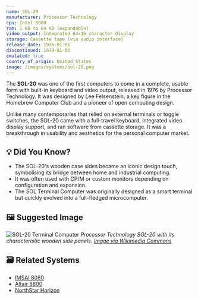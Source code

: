 ```yaml
---
name: SOL-20
manufacturer: Processor Technology
cpu: Intel 8080
ram: 1 KB to 64 KB (expandable)
video_output: Integrated 64×16 character display
storage: Cassette tape (via audio interface)
release_date: 1976-01-01
discontinued: 1979-01-01
emulated: true
country_of_origin: United States
image: /images/systems/sol-20.png
---
```


The **SOL-20** was one of the first computers to come in a complete, usable form with built-in keyboard and video output, released in 1976 by Processor Technology. It was designed by Lee Felsenstein, a key figure in the Homebrew Computer Club and a pioneer of open computing design.

Unlike many contemporaries that relied on external terminals or toggle switches, the SOL-20 came with a full-travel keyboard, integrated video display support, and ran software from cassette storage. It was a breakthrough in usability and aesthetics for the personal computer market.

## 💡 Did You Know?

- The SOL-20's wooden case sides became an iconic design touch, symbolising its bridge between home and industrial computing.
- It was often used with CP/M or custom monitors depending on configuration and expansion.
- The SOL Terminal Computer was originally designed as a smart terminal but quickly evolved into a full-fledged microcomputer.

## 🖼 Suggested Image

![SOL-20 Terminal Computer](https://upload.wikimedia.org/wikipedia/commons/thumb/d/d6/Sol20.jpg/640px-Sol20.jpg)
*Processor Technology SOL-20 with its characteristic wooden side panels. [Image via Wikimedia Commons](https://commons.wikimedia.org/wiki/File:Sol20.jpg)*

## 🗃 Related Systems

- [IMSAI 8080](./imsai-8080)
- [Altair 8800](./altair-8800)
- [NorthStar Horizon](./northstar-horizon)
